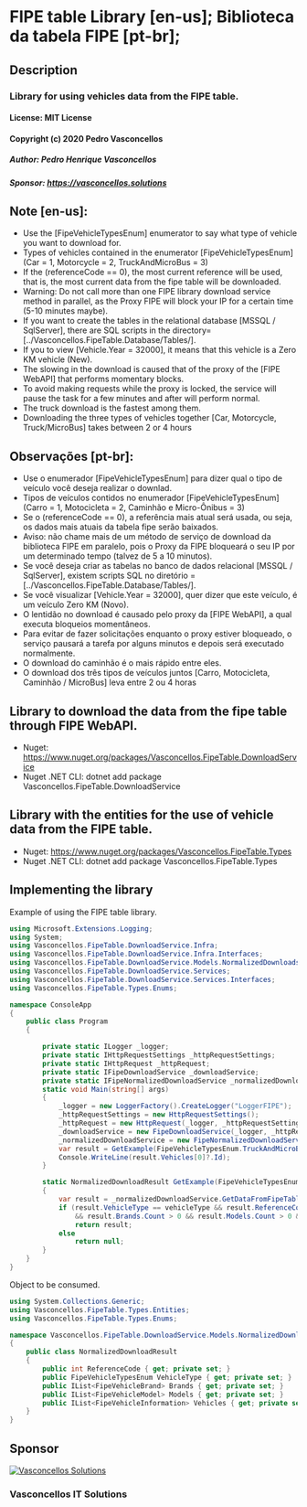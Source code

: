 # FIPE table Library [en-us]; Biblioteca da tabela FIPE [pt-br];

## Description
### Library for using vehicles data from the FIPE table.
#### License: MIT License
#### Copyright (c) 2020 Pedro Vasconcellos
##### Author: Pedro Henrique Vasconcellos
##### Sponsor: https://vasconcellos.solutions

## Note [en-us]:
- Use the [FipeVehicleTypesEnum] enumerator to say what type of vehicle you want to download for.
- Types of vehicles contained in the enumerator [FipeVehicleTypesEnum] (Car = 1, Motorcycle = 2, TruckAndMicroBus = 3)
- If the (referenceCode == 0), the most current reference will be used, that is, the most current data from the fipe table will be downloaded.
- Warning: Do not call more than one FIPE library download service method in parallel, as the Proxy FIPE will block your IP for a certain time (5-10 minutes maybe).
- If you want to create the tables in the relational database [MSSQL / SqlServer], there are SQL scripts in the directory=[../Vasconcellos.FipeTable.Database/Tables/].
- If you to view [Vehicle.Year = 32000], it means that this vehicle is a Zero KM vehicle (New).
- The slowing in the download is caused that of the proxy of the [FIPE WebAPI] that performs momentary blocks.
- To avoid making requests while the proxy is locked, the service will pause the task for a few minutes and after will perform normal.
- The truck download is the fastest among them.
- Downloading the three types of vehicles together [Car, Motorcycle, Truck/MicroBus] takes between 2 or 4 hours

## Observações [pt-br]:
- Use o enumerador [FipeVehicleTypesEnum] para dizer qual o tipo de veículo você deseja realizar o downlad.
- Tipos de veículos contidos no enumerador [FipeVehicleTypesEnum] (Carro = 1, Motocicleta = 2, Caminhão e Micro-Ônibus = 3)
- Se o (referenceCode == 0), a referência mais atual será usada, ou seja, os dados mais atuais da tabela fipe serão baixados.
- Aviso: não chame mais de um método de serviço de download da biblioteca FIPE em paralelo, pois o Proxy da FIPE bloqueará o seu IP por um determinado tempo (talvez de 5 a 10 minutos).
- Se você deseja criar as tabelas no banco de dados relacional [MSSQL / SqlServer], existem scripts SQL no diretório = [../Vasconcellos.FipeTable.Database/Tables/].
- Se você visualizar [Vehicle.Year = 32000], quer dizer que este veículo, é um veículo Zero KM (Novo).
- O lentidão no download é causado pelo proxy da [FIPE WebAPI], a qual executa bloqueios momentâneos.
- Para evitar de fazer solicitações enquanto o proxy estiver bloqueado, o serviço pausará a tarefa por alguns minutos e depois será executado normalmente.
- O download do caminhão é o mais rápido entre eles.
- O download dos três tipos de veículos juntos [Carro, Motocicleta, Caminhão / MicroBus] leva entre 2 ou 4 horas

## Library to download the data from the fipe table through FIPE WebAPI.
- Nuget: https://www.nuget.org/packages/Vasconcellos.FipeTable.DownloadService
- Nuget .NET CLI: dotnet add package Vasconcellos.FipeTable.DownloadService

## Library with the entities for the use of vehicle data from the FIPE table.
- Nuget: https://www.nuget.org/packages/Vasconcellos.FipeTable.Types
- Nuget .NET CLI: dotnet add package Vasconcellos.FipeTable.Types

## Implementing the library
Example of using the FIPE table library.
```csharp
using Microsoft.Extensions.Logging;
using System;
using Vasconcellos.FipeTable.DownloadService.Infra;
using Vasconcellos.FipeTable.DownloadService.Infra.Interfaces;
using Vasconcellos.FipeTable.DownloadService.Models.NormalizedDownloads;
using Vasconcellos.FipeTable.DownloadService.Services;
using Vasconcellos.FipeTable.DownloadService.Services.Interfaces;
using Vasconcellos.FipeTable.Types.Enums;

namespace ConsoleApp
{
    public class Program
    {

        private static ILogger _logger;
        private static IHttpRequestSettings _httpRequestSettings;
        private static IHttpRequest _httpRequest;
        private static IFipeDownloadService _downloadService;
        private static IFipeNormalizedDownloadService _normalizedDownloadService;
        static void Main(string[] args)
        {
            _logger = new LoggerFactory().CreateLogger("LoggerFIPE");
            _httpRequestSettings = new HttpRequestSettings();
            _httpRequest = new HttpRequest(_logger, _httpRequestSettings);
            _downloadService = new FipeDownloadService(_logger, _httpRequest);
            _normalizedDownloadService = new FipeNormalizedDownloadService(_logger, _downloadService);
            var result = GetExample(FipeVehicleTypesEnum.TruckAndMicroBus, 245);
            Console.WriteLine(result.Vehicles[0]?.Id);
        }

        static NormalizedDownloadResult GetExample(FipeVehicleTypesEnum vehicleType, int referenceCode = 0)
        {
            var result = _normalizedDownloadService.GetDataFromFipeTableByVehicleType(vehicleType, referenceCode);
            if (result.VehicleType == vehicleType && result.ReferenceCode == referenceCode
                && result.Brands.Count > 0 && result.Models.Count > 0 && result.Vehicles.Count > 0)
                return result;
            else
                return null;
        }
    }
}
```

Object to be consumed.
```csharp
using System.Collections.Generic;
using Vasconcellos.FipeTable.Types.Entities;
using Vasconcellos.FipeTable.Types.Enums;

namespace Vasconcellos.FipeTable.DownloadService.Models.NormalizedDownloads
{
    public class NormalizedDownloadResult
    {
        public int ReferenceCode { get; private set; }
        public FipeVehicleTypesEnum VehicleType { get; private set; }
        public IList<FipeVehicleBrand> Brands { get; private set; }
        public IList<FipeVehicleModel> Models { get; private set; }
        public IList<FipeVehicleInformation> Vehicles { get; private set; }
    }
}
```
## Sponsor
[![Vasconcellos Solutions](https://vasconcellos.solutions/assets/open-source/images/company/vasconcellos-solutions-small-icon.jpg)](https://www.vasconcellos.solutions)
### Vasconcellos IT Solutions